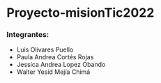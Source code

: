 # Proyecto-misionTic2022


### Integrantes:

- Luis Olivares Puello
- Paula Andrea Cortés Rojas
- Jessica Andrea Lopez Obando
- Walter Yesid Mejía Chimá
